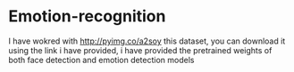 # Emotion-recognition

I have wokred with http://pyimg.co/a2soy this dataset, you can download it using the link i have provided, i have provided the pretrained weights of both face detection and emotion detection models 
